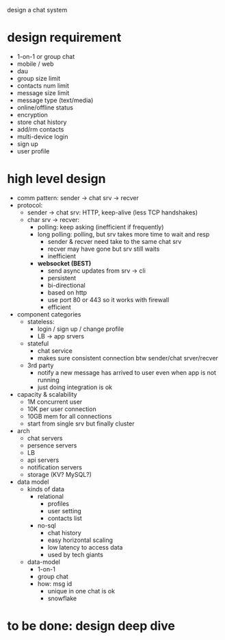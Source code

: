 design a chat system
# design requirement
- 1-on-1 or group chat
- mobile / web
- dau
- group size limit
- contacts num limit
- message size limit
- message type (text/media)
- online/offline status
- encryption
- store chat history
- add/rm contacts
- multi-device login
- sign up
- user profile
  
# high level design
- comm pattern: sender -> chat srv -> recver
- protocol: 
  - sender -> chat srv: HTTP, keep-alive (less TCP handshakes)
  - char srv -> recver:
    - polling: keep asking (inefficient if frequently)
    - long polling: polling, but srv takes more time to wait and resp
      - sender & recver need take to the same chat srv
      - recver may have gone but srv still waits
      - inefficient
    - **websocket (BEST)**
      - send async updates from srv -> cli
      - persistent
      - bi-directional
      - based on http
      - use port 80 or 443 so it works with firewall
      - efficient
- component categories
  - stateless: 
    - login / sign up / change profile
    - LB -> app srvers
  - stateful
    - chat service
    - makes sure consistent connection btw sender/chat srver/recver
  - 3rd party
    - notify a new message has arrived to user even when app is not running
    - just doing integration is ok
- capacity & scalability
  - 1M concurrent user
  - 10K per user connection
  - 10GB mem for all connections
  - start from single srv but finally cluster
- arch
  - chat servers
  - persence servers
  - LB
  - api servers
  - notification servers
  - storage (KV? MySQL?)
- data model
  - kinds of data
    - relational
      - profiles
      - user setting
      - contacts list
    - no-sql
      - chat history
      - easy horizontal scaling
      - low latency to access data
      - used by tech giants
  - data-model
    - 1-on-1
    - group chat
    - how: msg id
      - unique in one chat is ok
      - snowflake

# to be done: design deep dive
